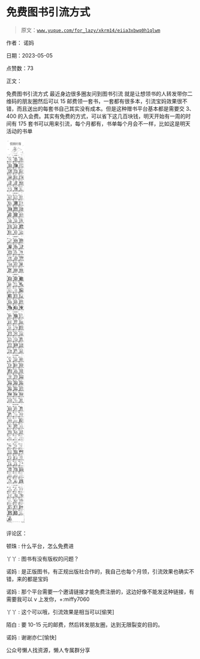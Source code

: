 # 免费图书引流方式

> 原文：[`www.yuque.com/for_lazy/xkrm14/eiia3xbwq0h1qlwm`](https://www.yuque.com/for_lazy/xkrm14/eiia3xbwq0h1qlwm)

作者： 诺妈

日期：2023-05-05

点赞数：73

正文：

免费图书引流方式 最近身边很多圈友问到图书引流 就是让想领书的人转发带你二维码的朋友圈然后可以 15 邮费领一套书，一套都有很多本，引流宝妈效果很不错，而且送出的每套书自己其实没有成本。但是这种赠书平台基本都是需要交 3、400 的入会费。其实有免费的方式，可以省下这几百块钱，明天开始有一周的时间有 175 套书可以用来引流，每个月都有，书单每个月会不一样，比如这是明天活动的书单

![](img/3657e1b8fe5438c1cf561412bf945968.png)

评论区：

顿珠 : 什么平台，怎么免费进

丫丫 : 图书有没有版权的问题？

诺妈 : 是正版图书，有正规出版社合作的，我自己也每个月领，引流效果也确实不错，来的都是宝妈

诺妈 : 那个平台需要一个邀请链接才能免费注册的，这边好像不能发这种链接，有需要我可以 v 上发你，+:miffy7060

丫丫 : 这个可以哦，引流效果是相当可以[偷笑]

陌白 : 要 10-15 元的邮费，然后转发朋友圈，达到无限裂变的目的。

诺妈 : 谢谢亦仁[愉快]

公众号懒人找资源，懒人专属群分享


